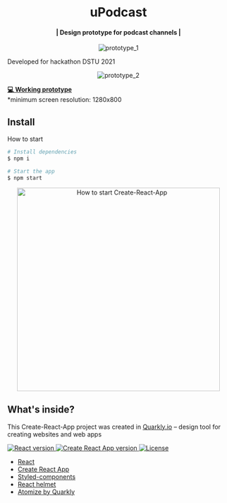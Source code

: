 <h1 align="center">uPodcast</h1>

<h4 align="center">| Design prototype for podcast channels |</h4>

<p align="center">
<img src="https://i.ibb.co/zngNbrS/u-Podcast-1.png" alt="prototype_1">
</p>
<p>Developed for hackathon DSTU 2021 </p>
<p align="center">
<img src="https://i.ibb.co/gMbB70x/u-Podcast-2.png" alt="prototype_2">
</p>

<p><b><a href="https://clever-hypatia-c30708.netlify.app/">💻 Working prototype</a></b><br>
*minimum screen resolution: 1280x800</p>

<h2>Install</h2>

How to start
<br/>

```bash
# Install dependencies
$ npm i

# Start the app
$ npm start
```

<p align="center">
<img src="http://uploads.quarkly.io/readme/cra/how-to-start-create-react-app.gif" width="460px" alt="How to start Create-React-App">
</p>

<h2>What's inside?</h2>

<p>This Create-React-App project was created in <a href="https://quarkly.io/" target="_blank">Quarkly.io</a> – design tool for creating websites and web apps</p>

<p>
  <a href="https://reactjs.org/">
    <img src="https://badgen.net/badge/React/16.13.0/cyan" 
         alt="React version" />
  </a>
  <a href="https://github.com/facebook/create-react-app">
    <img src="https://badgen.net/badge/Create%20React%20App/3.4.0/blue" 
         alt="Create React App version" />
  </a>
  
  <a href="./LICENSE">
    <img src="https://badgen.net/badge/license/MIT/blue"
         alt="License">
  </a>
  </p>

- [React](https://reactjs.org/)
- [Create React App](https://github.com/facebook/create-react-app)
- [Styled-components](https://styled-components.com/)
- [React helmet](https://github.com/nfl/react-helmet)
- [Atomize by Quarkly](https://atomize.quarkly.io/)


